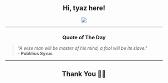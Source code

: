 <h2 align="center"> Hi, tyaz here!</h2>

<p align="center">
<a href="https://github.com/tyazx" alt="github streak"><img src="https://dvst-streak.herokuapp.com/?user=tyazx&theme=tokyonight&fire=DD472C"></a>
</p>

<hr>
<h3 align="center">Quote of The Day</h3>
<p align="center">
<blockquote>
<i>"A wise man will be master of his mind, a fool will be its slave."</i>
<br>
<b>- Publilius Syrus</b>
</blockquote>
</p>


<hr>
<h2 align="center">Thank You 🙏🏼</h2>
